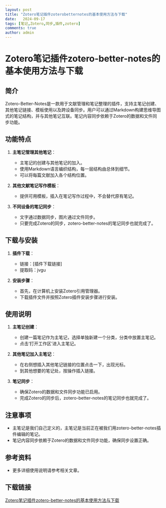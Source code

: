 ```yaml
---
layout: post
title: "Zotero笔记插件zoterobetternotes的基本使用方法与下载"
date:   2024-09-17
tags: [笔记,Zotero,同步,插件,zotero]
comments: true
author: admin
---
```

# Zotero笔记插件zotero-better-notes的基本使用方法与下载

## 简介
Zotero-Better-Notes是一款用于文献管理和笔记整理的插件，支持主笔记创建、其他笔记链接、模板使用以及跨设备同步。用户可以通过Markdown构建思维导图式的笔记结构，并与其他笔记互联。笔记内容同步依赖于Zotero的数据和文件同步功能。

## 功能特点
1. **主笔记管理其他笔记**：
   - 主笔记的创建与其他笔记的加入。
   - 使用Markdown语言编织结构，每一层结构由总体到细节。
   - 可以将每篇文献加入各个结构位置。

2. **其他文献笔记写作模板**：
   - 提供可用模板，插入在笔记写作过程中，不会替代原有笔记。

3. **不同设备的笔记同步**：
   - 文字通过数据同步，图片通过文件同步。
   - 只要完成Zotero的同步，zotero-better-notes的笔记同步也就完成了。

## 下载与安装
1. **插件下载**：
   - 链接：[插件下载链接]
   - 提取码：jvgu

2. **安装步骤**：
   - 首先，在计算机上安装Zotero引用管理器。
   - 下载插件文件并按照Zotero插件安装步骤进行安装。

## 使用说明
1. **主笔记创建**：
   - 创建一篇笔记作为主笔记，选择单独新建一个分类，分类中放置主笔记。
   - 点击‘打开工作区’进入主笔记。

2. **其他笔记加入主笔记**：
   - 在右侧想插入其他笔记链接的位置点击一下，出现光标。
   - 到其他想要的笔记处，按操作插入链接。

3. **笔记同步**：
   - 确保Zotero的数据和文件同步功能已启用。
   - 完成Zotero的同步后，zotero-better-notes的笔记同步也就完成了。

## 注意事项
- 主笔记是我们自己定义的，主笔记是当前正在被我们用zotero-better-notes插件编辑的笔记。
- 笔记内容同步依赖于Zotero的数据和文件同步功能，确保同步设置正确。

## 参考资料
- 更多详细使用说明请参考相关文章。

## 下载链接

[Zotero笔记插件zotero-better-notes的基本使用方法与下载](https://pan.quark.cn/s/580c53549a0c)